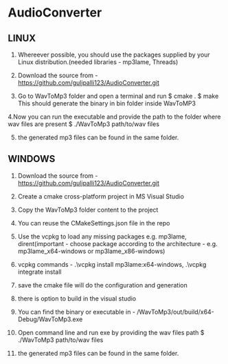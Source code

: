 # AudioConverter
LINUX
-----
1. Whereever possible, you should use the packages supplied by your Linux
distribution.(needed libraries - mp3lame, Threads)

2. Download the source from  - https://github.com/gulipalli123/AudioConverter.git

3. Go to WavToMp3 folder and open a terminal and run
	    $ cmake .
		$ make
This should generate the binary in bin folder inside WavToMP3

4.Now you can run the executable and provide the path to the folder where wav files are present
$ ./WavToMp3 path/to/wav files

5. the generated mp3 files can be found in the same folder.

WINDOWS
-------
1.  Download the source from  - https://github.com/gulipalli123/AudioConverter.git

2. Create a cmake cross-platform project in MS Visual Studio

3. Copy the WavToMp3 folder content to the project

4. You can reuse the CMakeSettings.json file in the repo

5. Use the vcpkg to load any missing packages e.g. mp3lame, dirent(important - 
choose package according to the architecture - e.g. mp3lame_x64-windows or mp3lame_x86-windows)

6. vcpkg commands - .\vcpkg install mp3lame:x64-windows, .\vcpkg integrate install

7. save the cmake file will do the configuration and generation

8. there is option to build in the visual studio

9. You can find the binary or executable in -  /WavToMp3/out/build/x64-Debug/WavToMp3.exe

10. Open command line and run exe by providing the wav files path
	$ ./WavToMp3 path/to/wav files

11. the generated mp3 files can be found in the same folder.